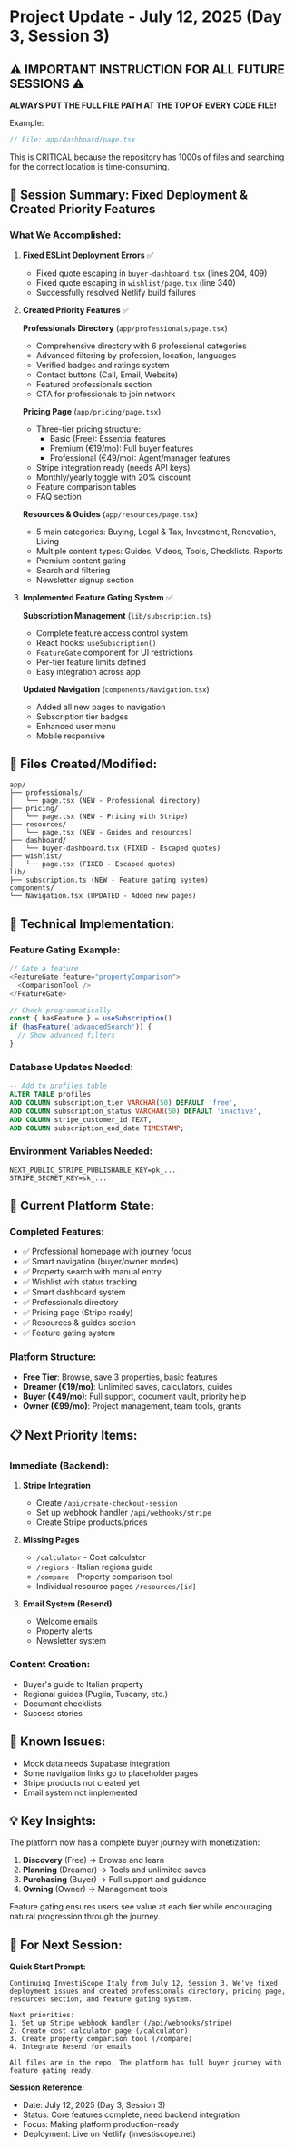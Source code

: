 # Project Update - July 12, 2025 (Day 3, Session 3)

## ⚠️ IMPORTANT INSTRUCTION FOR ALL FUTURE SESSIONS ⚠️
**ALWAYS PUT THE FULL FILE PATH AT THE TOP OF EVERY CODE FILE!**

Example:
```typescript
// File: app/dashboard/page.tsx
```

This is CRITICAL because the repository has 1000s of files and searching for the correct location is time-consuming.

## 🎯 Session Summary: Fixed Deployment & Created Priority Features

### What We Accomplished:

1. **Fixed ESLint Deployment Errors** ✅
   - Fixed quote escaping in `buyer-dashboard.tsx` (lines 204, 409)
   - Fixed quote escaping in `wishlist/page.tsx` (line 340)
   - Successfully resolved Netlify build failures

2. **Created Priority Features** ✅
   
   **Professionals Directory** (`app/professionals/page.tsx`)
   - Comprehensive directory with 6 professional categories
   - Advanced filtering by profession, location, languages
   - Verified badges and ratings system
   - Contact buttons (Call, Email, Website)
   - Featured professionals section
   - CTA for professionals to join network

   **Pricing Page** (`app/pricing/page.tsx`)
   - Three-tier pricing structure:
     - Basic (Free): Essential features
     - Premium (€19/mo): Full buyer features
     - Professional (€49/mo): Agent/manager features
   - Stripe integration ready (needs API keys)
   - Monthly/yearly toggle with 20% discount
   - Feature comparison tables
   - FAQ section

   **Resources & Guides** (`app/resources/page.tsx`)
   - 5 main categories: Buying, Legal & Tax, Investment, Renovation, Living
   - Multiple content types: Guides, Videos, Tools, Checklists, Reports
   - Premium content gating
   - Search and filtering
   - Newsletter signup section

3. **Implemented Feature Gating System** ✅
   
   **Subscription Management** (`lib/subscription.ts`)
   - Complete feature access control system
   - React hooks: `useSubscription()`
   - `FeatureGate` component for UI restrictions
   - Per-tier feature limits defined
   - Easy integration across app

   **Updated Navigation** (`components/Navigation.tsx`)
   - Added all new pages to navigation
   - Subscription tier badges
   - Enhanced user menu
   - Mobile responsive

## 📝 Files Created/Modified:

```
app/
├── professionals/
│   └── page.tsx (NEW - Professional directory)
├── pricing/
│   └── page.tsx (NEW - Pricing with Stripe)
├── resources/
│   └── page.tsx (NEW - Guides and resources)
├── dashboard/
│   └── buyer-dashboard.tsx (FIXED - Escaped quotes)
├── wishlist/
│   └── page.tsx (FIXED - Escaped quotes)
lib/
├── subscription.ts (NEW - Feature gating system)
components/
└── Navigation.tsx (UPDATED - Added new pages)
```

## 🔧 Technical Implementation:

### Feature Gating Example:
```typescript
// Gate a feature
<FeatureGate feature="propertyComparison">
  <ComparisonTool />
</FeatureGate>

// Check programmatically
const { hasFeature } = useSubscription()
if (hasFeature('advancedSearch')) {
  // Show advanced filters
}
```

### Database Updates Needed:
```sql
-- Add to profiles table
ALTER TABLE profiles 
ADD COLUMN subscription_tier VARCHAR(50) DEFAULT 'free',
ADD COLUMN subscription_status VARCHAR(50) DEFAULT 'inactive',
ADD COLUMN stripe_customer_id TEXT,
ADD COLUMN subscription_end_date TIMESTAMP;
```

### Environment Variables Needed:
```
NEXT_PUBLIC_STRIPE_PUBLISHABLE_KEY=pk_...
STRIPE_SECRET_KEY=sk_...
```

## 🚀 Current Platform State:

### Completed Features:
- ✅ Professional homepage with journey focus
- ✅ Smart navigation (buyer/owner modes)
- ✅ Property search with manual entry
- ✅ Wishlist with status tracking
- ✅ Smart dashboard system
- ✅ Professionals directory
- ✅ Pricing page (Stripe ready)
- ✅ Resources & guides section
- ✅ Feature gating system

### Platform Structure:
- **Free Tier**: Browse, save 3 properties, basic features
- **Dreamer (€19/mo)**: Unlimited saves, calculators, guides
- **Buyer (€49/mo)**: Full support, document vault, priority help
- **Owner (€99/mo)**: Project management, team tools, grants

## 📋 Next Priority Items:

### Immediate (Backend):
1. **Stripe Integration**
   - Create `/api/create-checkout-session`
   - Set up webhook handler `/api/webhooks/stripe`
   - Create Stripe products/prices

2. **Missing Pages**
   - `/calculator` - Cost calculator
   - `/regions` - Italian regions guide
   - `/compare` - Property comparison tool
   - Individual resource pages `/resources/[id]`

3. **Email System (Resend)**
   - Welcome emails
   - Property alerts
   - Newsletter system

### Content Creation:
- Buyer's guide to Italian property
- Regional guides (Puglia, Tuscany, etc.)
- Document checklists
- Success stories

## 🐛 Known Issues:
- Mock data needs Supabase integration
- Some navigation links go to placeholder pages
- Stripe products not created yet
- Email system not implemented

## 💡 Key Insights:

The platform now has a complete buyer journey with monetization:
1. **Discovery** (Free) → Browse and learn
2. **Planning** (Dreamer) → Tools and unlimited saves  
3. **Purchasing** (Buyer) → Full support and guidance
4. **Owning** (Owner) → Management tools

Feature gating ensures users see value at each tier while encouraging natural progression through the journey.

## 📌 For Next Session:

**Quick Start Prompt:**
```
Continuing InvestiScope Italy from July 12, Session 3. We've fixed deployment issues and created professionals directory, pricing page, resources section, and feature gating system.

Next priorities:
1. Set up Stripe webhook handler (/api/webhooks/stripe)
2. Create cost calculator page (/calculator)
3. Create property comparison tool (/compare)
4. Integrate Resend for emails

All files are in the repo. The platform has full buyer journey with feature gating ready.
```

**Session Reference:**
- Date: July 12, 2025 (Day 3, Session 3)
- Status: Core features complete, need backend integration
- Focus: Making platform production-ready
- Deployment: Live on Netlify (investiscope.net)
